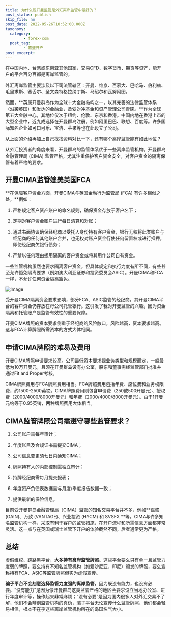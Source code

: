 ```yaml
---
title: 为什么说开曼监管是外汇离岸监管中最好的？
post_status: publish
skip_file: no
post_date: 2022-05-26T10:52:00.000Z
taxonomy:
  category:
        - forex-com
  post_tag:
        - 嘉盛开户
post_excerpt: 
---
```

在中国内地、台湾或东南亚其他国家，交易CFD、数字货币、期货等资产，能开户的平台百分百都是离岸监管的。

外汇离岸监管主要涉及以下司法管辖区：开曼、维京、百慕大、巴哈马、伯利兹、毛里求斯、塞舌尔、圣文森特格拉纳丁斯、马绍尔和瓦努阿图。

然而，**英属开曼群岛作为全球十大金融岛屿之一，以其完善的法律监管体系（沿袭英国）和发达的金融业，备受对冲基金和资产管理公司青睐。**作为全球第五大金融中心，其地位仅次于纽约、伦敦、东京和香港。中国内地在香港上市的大型企业中，近九成选择在开曼群岛注册，例如阿里巴巴、联想、百度等。许多国际知名企业如可口可乐、宝洁、苹果等也在此设立子公司。

从上面的介绍再加上自己找找资料对比一下，还有哪个离岸监管能有如此地位？

从外汇投资者的角度来看，开曼群岛的监管体系优于一些离岸监管机构。开曼群岛金融管理局 (CIMA) 监管严格，尤其注重保护客户资金安全，对客户资金的隔离保管有着严格的要求。

## 开曼CIMA监管媲美英国FCA

**在保障客户资金方面，开曼CIMA与英国金融行为监管局 (FCA) 有许多相似之处，**例如：

1. 严格规定客户资产账户的命名规则，确保资金存放于客户名下；

1. 定期对客户资金账户进行每日清算和对账；

1. 通过书面协议确保经纪商以受托人身份持有客户资金，银行无权将此类账户与经纪商的任何其他账户合并，也无权对账户资金行使任何留置权或进行扣押，即使经纪商欠银行债务；

1. 严禁以任何理由挪用隔离的客户资金或将其用作公司自有资金。

一些监管机构虽然也要求隔离客户资金，但具体规定和执行力度有所不同，有些甚至允许豁免隔离要求（例如澳大利亚证券和投资委员会ASIC）。开曼CIMA和FCA一样，不允许任何资金隔离豁免。

![Image](https://prod-files-secure.s3.us-west-2.amazonaws.com/39ed1227-6d7d-4570-be36-9ccd4a2c4241/bd849744-3fcb-4a37-8312-357962c8f065/image.png?X-Amz-Algorithm=AWS4-HMAC-SHA256&X-Amz-Content-Sha256=UNSIGNED-PAYLOAD&X-Amz-Credential=ASIAZI2LB46645UK5NYC%2F20250925%2Fus-west-2%2Fs3%2Faws4_request&X-Amz-Date=20250925T221402Z&X-Amz-Expires=3600&X-Amz-Security-Token=IQoJb3JpZ2luX2VjEPb%2F%2F%2F%2F%2F%2F%2F%2F%2F%2FwEaCXVzLXdlc3QtMiJHMEUCIQDOMQgUB4ueamZLGhmI1oqsuc%2BT4O2%2FrsK6egYdmzYe%2BAIgK84Ie35gye6sKa6VUXvzHpF4N0DN%2Fy4qK9%2BW%2BZaRK7wq%2FwMIfxAAGgw2Mzc0MjMxODM4MDUiDGyAwgVEIlm4z8I35CrcA0orF37qGHIWTBikWQl7fu91y2z3TXXhAX7E1AGFi1lTsRvvQ9CoxP5McvXqcH9AsHgtP6vVsLEm%2BflqoifCXITtGUkF%2FZZiMotFtFjfWInIZh3OVLMGgQfFr0O6zQeoV8ExXZ6c331Zx6lp85R9MZQDzYhD%2FXeXyRfbkPutQcRPndl8scqsD4JHIcpnvLTwo29%2BKEVj3%2FdMC2Z8vd9WkWUXL0QtMm5TqpedPZRHqkaIbZw5Aq5ue6P6ePGdN17uDJOFGzYuEVkceqnDc6T1%2BTKjK4r45oFQuWULnn7c1ov9JCrdbtr66Vw8AFVIt2TrfLaH80Owf7L3Vv%2BL5OgptDZe%2BAA4nxbuuTEb3lEormpHkCqrWNb1J1hSjusrucsvwzJQwSgSyL3HhFm5lCVpLBuM62wug%2Fj8n7j5s8kSOECeySTHgJlNflGMoCLzoaRgUiy3x%2Bt2bbO1aPpSrG2rJpSPiakBBPreFiq6Ex0TgKgvYj43oNmiX49ru645LOIFI5Y4VWJ0miKh6%2FlnF5rF%2Bq0GRjVd2EgYfIwaKZW3qe12l2JcSg%2FNKxdYgKmugUF68dMAFq0J4ACScz%2FYU%2Fhs1W%2F1DC1Yw7dj58xWuBJ7ejVpPUv%2F1dMKK86BabkGMKH21sYGOqUBXe9dawHulFYZa0CYMMFy7IJS7fXsw1TlktYXWaTk4yyi3tEQVOByxO8xp38TxJdcoT9bN4DEpB89LNbo0pNFyrv3df0yNVgXv95eybPrql0B9jaZMqA%2BxM8268wKolXYAJ7Vo4IBQuvvWe7n8NwIaeHQzWWCmSBlSVVGtInRBWXmxypO2jC1eSFsFQa91e%2FMRa5KJK2WHnB81%2BAxSD5Upphrcb%2Bo&X-Amz-Signature=f7908dd1e70ce4694c9b88fa2c31171fd77e681fa6128703c7e605d19f08a229&X-Amz-SignedHeaders=host&x-amz-checksum-mode=ENABLED&x-id=GetObject)

受开曼CIMA隔离资金要求影响，部分FCA、ASIC监管的经纪商，其开曼CIMA平台的客户资金仍存放在母公司托管银行。这引发了我对开曼监管的兴趣，因为资金隔离和托管账户是监管有效性的重要保障。

开曼CIMA牌照的资本要求侧重于经纪商的风险敞口，风险越高，资本要求越高。这与FCA计算牌照所需资本的方式大体相同。

## **申请CIMA牌照的难易及费用**

开曼CIMA牌照申请要求较高。公司最低资本要求视业务类型和规模而定，一般最低为10万开曼元，且须在开曼群岛设有办公室，股东和董事需经监管部门批准并通过Fit and Proper考核。

CIMA牌照费用与FCA牌照费用相当。FCA牌照费用包括年费、席位费和业务权限费，约1500-2500英镑。CIMA牌照费用则包含申请费（250或500开曼元）、授权费（2000/4000/8000开曼元）和年费（2000/4000/8000开曼元）。由于1开曼元约等于0.95英镑，两种牌照费用大体相当。

## CIMA监管牌照公司需遵守哪些监管要求？

1. 公司账户需每年审计；

1. 年度账目及合规证书需提交CIMA；

1. 公司信息变更须七日内通知CIMA；

1. 牌照持有人的内部控制需独立审计；

1. 持牌经纪商需每月提交报表；

1. 年度资产负债表数据需与月度/季度报告数据一致；

1. 提供最新的保险信息。

目前受开曼群岛金融管理局（CIMA）监管的知名交易平台并不多，例如**嘉盛 (GAIN)、万致 (VANTAGE)、兴业投资 (HYCM) 和 SVSFX **等。CIMA与许多知名监管机构一样，采取有利于客户的监管措施，在开户流程和所需信息方面都非常灵活。这一点与在英国或瑞士监管下开户的体验截然不同，后者通常更为严格。

## 总结

虚假维权、跑路黑平台，**大多持有离岸监管牌照**。这些平台要么只有单一且监管力度弱的牌照，要么持有不知名监管机构（如爱沙尼亚、印尼）颁发的牌照，要么宣称持有FCA、ASIC等监管牌照但实为虚假宣传。

**骗子平台不会刻意选择监管力度强的离岸监管**，因为既没有能力，也没有必要。“没有能力”是因为像开曼群岛这类监管严格的地区会要求设立当地办公室、进行年度审计等，操作起来非常麻烦；“没有必要”是因为国内很多人对外汇交易不了解，他们不会辨别监管机构的真伪，骗子平台无论宣传什么监管牌照，他们都会轻易相信，根本不在乎这些离岸监管机构所在的岛国名气大小。